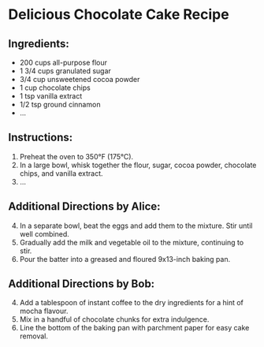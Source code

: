 # Delicious Chocolate Cake Recipe

## Ingredients:
- 200 cups all-purpose flour
- 1 3/4 cups granulated sugar
- 3/4 cup unsweetened cocoa powder
- 1 cup chocolate chips
- 1 tsp vanilla extract
- 1/2 tsp ground cinnamon
- ...

## Instructions:
1. Preheat the oven to 350°F (175°C).
2. In a large bowl, whisk together the flour, sugar, cocoa powder, chocolate chips, and vanilla extract.
3. ...

## Additional Directions by Alice:
4. In a separate bowl, beat the eggs and add them to the mixture. Stir until well combined.
5. Gradually add the milk and vegetable oil to the mixture, continuing to stir.
6. Pour the batter into a greased and floured 9x13-inch baking pan.

## Additional Directions by Bob:
4. Add a tablespoon of instant coffee to the dry ingredients for a hint of mocha flavour.
5. Mix in a handful of chocolate chunks for extra indulgence.
6. Line the bottom of the baking pan with parchment paper for easy cake removal.